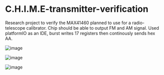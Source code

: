 # C.H.I.M.E-transmitter-verification
Research project to verify the MAX41460 planned to use for a radio-telescope calibrator. Chip should be able to output FM and AM signal.
Used platformIO as an IDE, burst writes 17 registers then continously sends hex AA.

![image](https://user-images.githubusercontent.com/32754336/114271700-99095780-99c7-11eb-8e4b-578389c29b80.png)

![image](https://user-images.githubusercontent.com/32754336/114271707-a292bf80-99c7-11eb-8efc-16d602dbf990.png)

![image](https://user-images.githubusercontent.com/32754336/114271711-a6264680-99c7-11eb-96ae-dffb79bc8c58.png)

